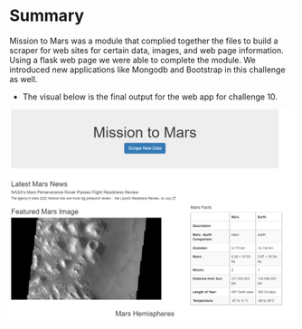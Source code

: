 # Summary
Mission to Mars was a module that complied together the files to build a scraper for web sites for certain data, images, and web page information. Using a flask web page we were able to complete the module. We introduced new applications like Mongodb and Bootstrap in this challenge as well. 

* The visual below is the final output for the web app for challenge 10.

![](Mission_to_Mars.Screenshot.png)


